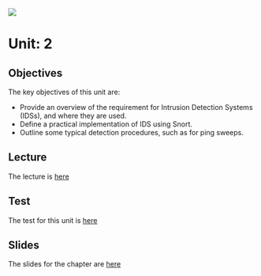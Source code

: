 <img src="https://github.com/billbuchanan/csn09112/blob/master/zadditional/top_csn09112.png"/>

# Unit: 2
## Objectives

The key objectives of this unit are:

* Provide an overview of the requirement for Intrusion Detection Systems (IDSs), and where they are used.
* Define a practical implementation of IDS using Snort.
* Outline some typical detection procedures, such as for ping sweeps.


## Lecture

The lecture is [here](https://www.youtube.com/watch?v=lDTBKWtrChc)

## Test

The test for this unit is [here](https://www.asecuritysite.com/tests/tests?sortBy=sfc02)


## Slides
The slides for the chapter are [here](https://www.asecuritysite.com/unit02.pdf)
